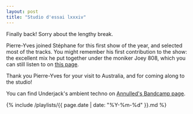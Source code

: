 ```yaml
---
layout: post
title: "Studio d'essai lxxxiv"
---
```


Finally back! Sorry about the lengthy break.

Pierre-Yves joined Stéphane for this first show of the year, and selected most of the tracks. You might remember his first contribution to the show: the excellent mix he put together under the moniker Joey 808, which you can still listen to on [this page](https://studio-dessai.github.io/2015/06/18/sdexliii/).

Thank you Pierre-Yves for your visit to Australia, and for coming along to the studio!

You can find Underjack's ambient techno on [Annulled's Bandcamp page](https://annulledmusic.bandcamp.com/album/entering-transistor-bay-cd).

 {% include /playlists/{{ page.date | date: "%Y-%m-%d" }}.md %}
